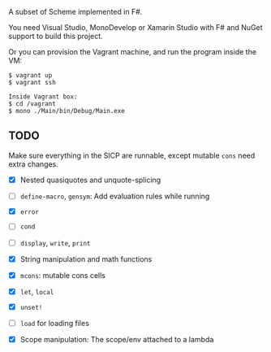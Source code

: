 A subset of Scheme implemented in F#.

You need Visual Studio, MonoDevelop or Xamarin Studio with F# and NuGet support to build this project.

Or you can provision the Vagrant machine, and run the program inside the VM:

```
$ vagrant up
$ vagrant ssh

Inside Vagrant box:
$ cd /vagrant
$ mono ./Main/bin/Debug/Main.exe
```

## TODO
Make sure everything in the SICP are runnable, except mutable `cons` need extra
changes.

- [X] Nested quasiquotes and unquote-splicing
- [ ] `define-macro`, `gensym`: Add evaluation rules while running
- [X] `error`
- [ ] `cond`
- [ ] `display`, `write`, `print`
- [X] String manipulation and math functions
- [X] `mcons`: mutable cons cells
- [X] `let`, `local`
- [X] `unset!`
- [ ] `load` for loading files
- [X] Scope manipulation: The scope/env attached to a lambda



